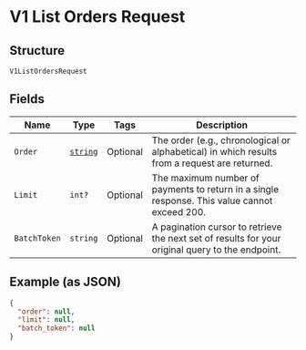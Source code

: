 
# V1 List Orders Request

## Structure

`V1ListOrdersRequest`

## Fields

| Name | Type | Tags | Description |
|  --- | --- | --- | --- |
| `Order` | [`string`](../../doc/models/sort-order.md) | Optional | The order (e.g., chronological or alphabetical) in which results from a request are returned. |
| `Limit` | `int?` | Optional | The maximum number of payments to return in a single response. This value cannot exceed 200. |
| `BatchToken` | `string` | Optional | A pagination cursor to retrieve the next set of results for your<br>original query to the endpoint. |

## Example (as JSON)

```json
{
  "order": null,
  "limit": null,
  "batch_token": null
}
```

